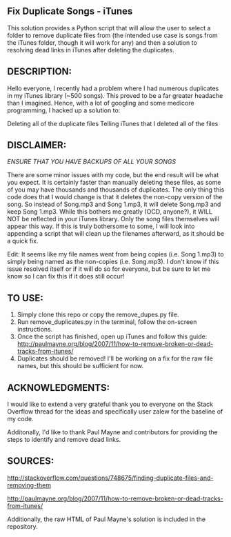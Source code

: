 Fix Duplicate Songs - iTunes
----
This solution provides a Python script that will allow the user to select a folder to remove duplicate files from (the intended use case is songs from the iTunes folder, though it will work for any) and then a solution to resolving dead links in iTunes after deleting the duplicates.

DESCRIPTION:
----
Hello everyone, I recently had a problem where I had numerous duplicates in my iTunes library (~500 songs). This proved to be a far greater headache than I imagined. Hence, with a lot of googling and some medicore programming, I hacked up a solution to:

Deleting all of the duplicate files
Telling iTunes that I deleted all of the files

DISCLAIMER:
----
*ENSURE THAT YOU HAVE BACKUPS OF ALL YOUR SONGS*

There are some minor issues with my code, but the end result will be what you expect. It is certainly faster than manually deleting these files, as some of you may have thousands and thousands of duplicates. The only thing this code does that I would change is that it deletes the non-copy version of the song. So instead of Song.mp3 and Song 1.mp3, it will delete Song.mp3 and keep Song 1.mp3. While this bothers me greatly (OCD, anyone?), it WILL NOT be reflected in your iTunes library. Only the song files themselves will appear this way. If this is truly bothersome to some, I will look into appending a script that will clean up the filenames afterward, as it should be a quick fix.

Edit: It seems like my file names went from being copies (i.e. Song 1.mp3) to simply being named as the non-copies (i.e. Song.mp3). I don't know if this issue resolved itself or if it will do so for everyone, but be sure to let me know so I can fix this if it does still occur!

TO USE:
----
1. Simply clone this repo or copy the remove_dupes.py file.
2. Run remove_duplicates.py in the terminal, follow the on-screen instructions.
3. Once the script has finished, open up iTunes and follow this guide: http://paulmayne.org/blog/2007/11/how-to-remove-broken-or-dead-tracks-from-itunes/
4. Duplicates should be removed! I'll be working on a fix for the raw file names, but this should be sufficient for now.

ACKNOWLEDGMENTS:
----
I would like to extend a very grateful thank you to everyone on the Stack Overflow thread for the ideas and specifically user zalew for the baseline of my code.

Additonally, I'd like to thank Paul Mayne and contributors for providing the steps to identify and remove dead links.

SOURCES:
----
http://stackoverflow.com/questions/748675/finding-duplicate-files-and-removing-them

http://paulmayne.org/blog/2007/11/how-to-remove-broken-or-dead-tracks-from-itunes/

Additionally, the raw HTML of Paul Mayne's solution is included in the repository.
